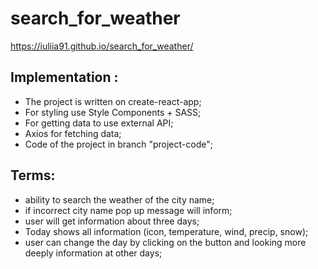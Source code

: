 # search_for_weather
https://iuliia91.github.io/search_for_weather/



## Implementation :
- The project is written on create-react-app;
- For styling use Style Components + SASS;
- For getting data to use external API;
- Axios for fetching data;
- Code of the project in branch "project-code";


## Terms:

- ability to search the weather of the city name;
- if incorrect city name pop up message will inform;
- user will get information about three days;
- Today shows all information (icon, temperature, wind, precip, snow);
- user can change the day by clicking on the button and looking more deeply information  at other days;

